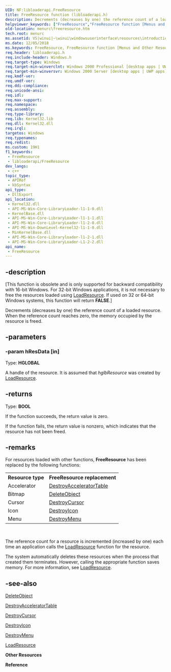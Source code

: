 ```yaml
---
UID: NF:libloaderapi.FreeResource
title: FreeResource function (libloaderapi.h)
description: Decrements (decreases by one) the reference count of a loaded resource. When the reference count reaches zero, the memory occupied by the resource is freed.
helpviewer_keywords: ["FreeResource","FreeResource function [Menus and Other Resources]","_win32_FreeResource","_win32_freeresource_cpp","libloaderapi/FreeResource","menurc.freeresource","winui._win32_freeresource"]
old-location: menurc\freeresource.htm
tech.root: menurc
ms.assetid: VS|winui|~\winui\windowsuserinterface\resources\introductiontoresources\resourcereference\resourcefunctions\freeresource.htm
ms.date: 12/05/2018
ms.keywords: FreeResource, FreeResource function [Menus and Other Resources], _win32_FreeResource, _win32_freeresource_cpp, libloaderapi/FreeResource, menurc.freeresource, winui._win32_freeresource
req.header: libloaderapi.h
req.include-header: Windows.h
req.target-type: Windows
req.target-min-winverclnt: Windows 2000 Professional [desktop apps | UWP apps]
req.target-min-winversvr: Windows 2000 Server [desktop apps | UWP apps]
req.kmdf-ver: 
req.umdf-ver: 
req.ddi-compliance: 
req.unicode-ansi: 
req.idl: 
req.max-support: 
req.namespace: 
req.assembly: 
req.type-library: 
req.lib: Kernel32.lib
req.dll: Kernel32.dll
req.irql: 
targetos: Windows
req.typenames: 
req.redist: 
ms.custom: 19H1
f1_keywords:
 - FreeResource
 - libloaderapi/FreeResource
dev_langs:
 - c++
topic_type:
 - APIRef
 - kbSyntax
api_type:
 - DllExport
api_location:
 - Kernel32.dll
 - API-MS-Win-Core-LibraryLoader-l1-1-0.dll
 - KernelBase.dll
 - API-MS-Win-Core-LibraryLoader-l1-1-1.dll
 - API-MS-Win-Core-LibraryLoader-l1-2-0.dll
 - API-MS-Win-DownLevel-Kernel32-l1-1-0.dll
 - MinKernelBase.dll
 - API-MS-Win-Core-Libraryloader-l1-2-1.dll
 - API-MS-Win-Core-LibraryLoader-L1-2-2.dll
api_name:
 - FreeResource
---
```


## -description

<p class="CCE_Message">[This  function is obsolete and is only supported for backward compatibility with 16-bit Windows. For 32-bit Windows applications, it is not necessary to free the resources loaded using <a href="/windows/win32/api/libloaderapi/nf-libloaderapi-loadresource">LoadResource</a>. If used on 32 or 64-bit Windows systems, this function will return <b>FALSE</b>.]

Decrements (decreases by one) the reference count of a loaded resource. When the reference count reaches zero, the memory occupied by the resource is freed.

## -parameters

### -param hResData [in]

Type: <b>HGLOBAL</b>

A handle of the resource. It is assumed that <i>hglbResource</i> was created by <a href="/windows/win32/api/libloaderapi/nf-libloaderapi-loadresource">LoadResource</a>.

## -returns

Type: <b>BOOL</b>

If the function succeeds, the return value is zero.

If the function fails, the return value is nonzero, which indicates that the resource has not been freed.

## -remarks

For resources loaded with other functions, <b>FreeResource</b> has been replaced by the following functions:

<table class="clsStd">
<tr>
<th>Resource type</th>
<th>FreeResource replacement</th>
</tr>
<tr>
<td>Accelerator</td>
<td>
<a href="/windows/win32/api/winuser/nf-winuser-destroyacceleratortable">DestroyAcceleratorTable</a>
</td>
</tr>
<tr>
<td>Bitmap</td>
<td>
<a href="/windows/desktop/api/wingdi/nf-wingdi-deleteobject">DeleteObject</a>
</td>
</tr>
<tr>
<td>Cursor</td>
<td>
<a href="/windows/win32/api/winuser/nf-winuser-destroycursor">DestroyCursor</a>
</td>
</tr>
<tr>
<td>Icon</td>
<td>
<a href="/windows/win32/api/winuser/nf-winuser-destroyicon">DestroyIcon</a>
</td>
</tr>
<tr>
<td>Menu</td>
<td>
<a href="/windows/win32/api/winuser/nf-winuser-destroymenu">DestroyMenu</a>
</td>
</tr>
</table>
 

The reference count for a resource is incremented (increased by one) each time an application calls the <a href="/windows/win32/api/libloaderapi/nf-libloaderapi-loadresource">LoadResource</a> function for the resource.

The system automatically deletes these resources when the process that created them terminates. However, calling the appropriate function saves memory.  For more information, see <a href="/windows/win32/api/libloaderapi/nf-libloaderapi-loadresource">LoadResource</a>.

## -see-also

<a href="/windows/desktop/api/wingdi/nf-wingdi-deleteobject">DeleteObject</a>



<a href="/windows/win32/api/winuser/nf-winuser-destroyacceleratortable">DestroyAcceleratorTable</a>



<a href="/windows/win32/api/winuser/nf-winuser-destroycursor">DestroyCursor</a>



<a href="/windows/win32/api/winuser/nf-winuser-destroyicon">DestroyIcon</a>



<a href="/windows/win32/api/winuser/nf-winuser-destroymenu">DestroyMenu</a>



<a href="/windows/win32/api/libloaderapi/nf-libloaderapi-loadresource">LoadResource</a>



<b>Other Resources</b>



<b>Reference</b>
